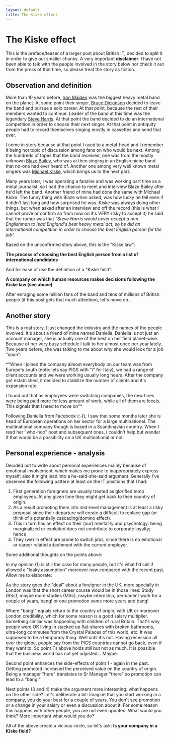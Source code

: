 ```yaml
---
layout: default
title: The Kiske effect
---
```


# The Kiske effect

This is the preface/teaser of a larger post about British IT, decided to split it in order to give out smaller chunks. A very important **disclaimer**: I have not been able to talk with the people involved in the story below nor check it out from the press of that time, so please treat the story as fiction.

## Observation and definition

More than 10 years before, [Iron Maiden](https://en.wikipedia.org/wiki/Iron_Maiden 'Iron Maiden - wikipedia') was the biggest heavy metal band on the planet. At some point their singer, [Bruce Dickinson](https://en.wikipedia.org/wiki/Bruce_Dickinson 'Bruce Dickinson - Wikipedia') decided to leave the band and pursue a solo career. At that point, because the rest of their members wanted to continue. Leader of the band at this time was the legendary [Steve Harris](https://en.wikipedia.org/wiki/Steve_Harris_%28musician%29 'Steve Harris - wikipedia'). At that point the band decided to do an international competition in order to choose their next singer. At that point in antiquity people had to record themselves singing mostly in cassettes and send that over.

I come in story because at that point I used to a metal-head and I remember it being  hot topic of discussion among fans on who would be next. Among the hundreds of tapes that the band received, one was from the mostly unknown [Blaze Bailey](https://en.wikipedia.org/wiki/Blaze_Bayley 'Blaze Bailey - wikipedia'), who was at then singing in an English niche band that no-one had ever heard of. Another one among very well known metal singers was [Michael Kiske](https://en.wikipedia.org/wiki/Michael_Kiske 'Michael Kiske - wikipedia'), which brings us to the next part.

Many years later, I was operating a fanzine and was working part time as a metal journalist, so I had the chance to meet and interview Blaze Bailey after he'd left the band. Another friend of mine had done the same with Michael Kiske. The funny thing with Blaze when asked, was how lucky he fell even if it didn't last long and how surprised he was. Kiske was always doing other things, but when asked after an interview and off the record (this is what I cannot prove or confirm so from now on it's VERY risky to accept it) he said that the rumor was that *"Steve Harris would never accept a non-Englishman to lead England's best heavy metal act, so he did an international competition in order to choose the best English person for the job"*.

Based on the unconfirmed story above, this is the "Kiske law":

**The process of choosing the best English person from a list of international candidates**

And for ease of use the definition of a "Kiske field":

**A company on which human resources makes decisions following the Kiske law (see above)**

After enraging some million fans of the band and tens of millions of British people (if this post gets that much attention), let's move on...

## Another story

This is a real story, I just changed the industry and the names of the people involved. It's about a friend of mine named Daniella. Daniella is not just an account manager, she is actually one of the best on her field planet-wise. Because of her very busy schedule I talk to her almost once per year lately. Two years before, she was talking to me about why she would look for a job "soon":

*"When I joined the company almost everybody on our team was from Europe's south (note: lets say PIGS with "i" for Italy), we had a range of client accounts and we were working usually long hours. After the company got established, it decided to stabilize the number of clients and it's expansion rate.

I found out that as employees were switching companies, the new hires were being paid more for less amount of work, while all of them are locals. This signals that I need to move on"*

Following Daniella from Facebook (:-[), I saw that some months later she is head of European operations on her sector for a large multinational. The multinational company though is based in a Scandinavian country. When I read her "who-hoo" post and subsequent ones, I couldn't help but wander if that would be a possibility on a UK multinational or not.

## Personal experience - analysis

Decided not to write about personal experiences mainly because of emotional involvement, which makes me prone to inappropriately express myself; also it might lead into a he-said-she-said argument. Generally I've observed the following pattern at least on the IT positions that I had:

1. First generation foreigners are usually treated as glorified temp employees. At any given time they might get back to their country of origin.
2. As a result promoting them into mid-level management is at least a risky proposal since their departure will create a difficult to replace gap (or think of a potentially cascading/domino effect).
3. This in turn has an effect on their (our) mentality and psychology: being marginalized or exploited does not contribute to corporate loyalty; hence
4. They (we) in effect are prone to switch jobs, since there is no emotional or career related attachment with the current employer.

Some additional thoughts on the points above:

In my opinion (1) is still the case for many people, but it's what I'd call if allowed a "leaky assumption" moreover now compared with the recent past. Allow me to elaborate:

As the story goes the "deal" about a foreigner in the UK, more specially in London was that the short career course would be in those lines: Study (BSc), maybe more studies (MSc), maybe internship, permanent work for a couple of years, bang! or one promotion some more years and bang!

Where "bang!" equals return to the country of origin, with UK or moreover London credibility, which for some reason is a good salary multiplier. Something similar was happening with children of rural Britain. That's why people were OK living in stacked up flat-shares with broken bathrooms, ultra-long commutes from the Crystal Palaces of this world, etc. It was supposed to be a temporary thing. Well until it's not. Having recession all over the globe, people say from the PIGS countries cannot go back, even if they want to. So point (1) above holds still but not as much. It is possible that the business world has not yet adjusted... Maybe.

Second point enhances the side-effects of point 1 - again in the past. Getting promoted
increased the perceived value on the country of origin. Being a manager "here" translates to Sr Manager "there" so promotion can lead to a "bang!"

Next points (3 and 4) make the argument more interesting: what happens on the other side? Let's deliberate a bit: Imagine that you start working in a company, you do your best for a couple of years. You don't see promotion or a change in your salary or even a discussion about it. For some reason this happens with other people, you are not even updated. What would you think? More important what would you do?

All of the above create a vicious circle, so let's ask: **Is your company in a Kiske field?**
